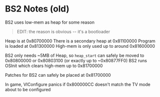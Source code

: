 # BS2 Notes (old)

BS2 uses low-mem as heap for some reason
> EDIT: the reason is obvious -- it's a bootloader

Heap is at 0x80700000
There is a secondary heap at 0x81100000
Program is loaded at 0x81300000
High-mem is only used up to around 0x81600000

BS2 only needs ~5MB of Heap, so `heap_start` can safely be moved to 0x80800000 or 0x80803100 (or exactly up to ~0x80877FF0)
BS2 runs OSInit which clears high-mem up to 0x81700000

Patches for BS2 can safely be placed at 0x81700000

In game, VIConfigure panics if 0x800000CC doesn't match the TV mode about to be configured
